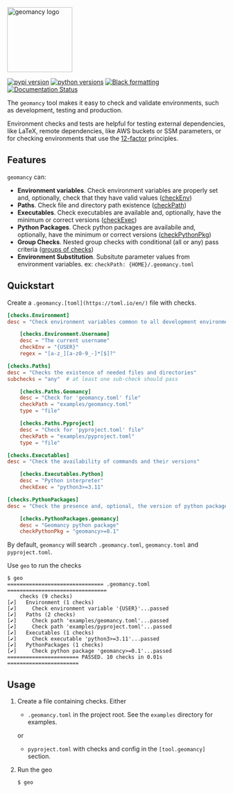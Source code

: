 <!-- start intro -->
<img src="https://raw.githubusercontent.com/jlorieau/geomancy/main/docs/_static/geomancy_logo.svg" alt="geomancy logo" height="150px"/>

[![pypi version](https://img.shields.io/pypi/v/geomancy.svg)](https://pypi.org/project/geomancy/)
[![python versions](https://img.shields.io/pypi/pyversions/geomancy.svg)](https://pypi.org/project/geomancy/)
[![Black formatting](https://img.shields.io/badge/code%20style-black-000000.svg)](https://github.com/psf/black)
[![Documentation Status](https://readthedocs.org/projects/geomancy/badge/?version=latest)](https://geomancy.readthedocs.io/en/latest/?badge=latest)

The ``geomancy`` tool makes it easy to check and validate environments, such
as development, testing and production.

Environment checks and tests are helpful for testing external dependencies,
like LaTeX, remote dependencies, like AWS buckets or SSM parameters, or for
checking environments that use the [12-factor](http://12factor.net/) principles.
<!-- end intro -->

## Features
<!-- start features -->
``geomancy`` can:

- __Environment variables__. Check environment variables are properly set and,
  optionally, check that they have valid values
  ([checkEnv](https://geomancy.readthedocs.io/en/latest/usage/index.html#checkenv))
- __Paths__. Check file and directory path existence
  ([checkPath](https://geomancy.readthedocs.io/en/latest/usage/index.html#checkpath))
- __Executables__. Check executables are available and, optionally, have the
  minimum or correct versions
  ([checkExec](https://geomancy.readthedocs.io/en/latest/usage/index.html#checkexec))
- __Python Packages__. Check python packages are availabile and, optionally,
  have the minimum or correct versions
  ([checkPythonPkg](https://geomancy.readthedocs.io/en/latest/usage/index.html#checkpythonpkg))
- __Group Checks__. Nested group checks with conditional (all or any) pass
  criteria ([groups of checks](https://geomancy.readthedocs.io/en/latest/usage/index.html#check-groups))
- __Environment Substitution__. Subsitute parameter values from environment
  variables. ex: ``checkPath: {HOME}/.geomancy.toml``
<!-- end features -->

## Quickstart
<!-- start quickstart -->
Create a ``.geomancy.[toml](https://toml.io/en/)`` file with checks.

```toml
[checks.Environment]
desc = "Check environment variables common to all development environments"

    [checks.Environment.Username]
    desc = "The current username"
    checkEnv = "{USER}"
    regex = "[a-z_][a-z0-9_-]*[$]?"

[checks.Paths]
desc = "Checks the existence of needed files and directories"
subchecks = "any"  # at least one sub-check should pass

    [checks.Paths.Geomancy]
    desc = "Check for 'geomancy.toml' file"
    checkPath = "examples/geomancy.toml"
    type = "file"

    [checks.Paths.Pyproject]
    desc = "Check for 'pyproject.toml' file"
    checkPath = "examples/pyproject.toml"
    type = "file"

[checks.Executables]
desc = "Check the availability of commands and their versions"

    [checks.Executables.Python]
    desc = "Python interpreter"
    checkExec = "python3>=3.11"

[checks.PythonPackages]
desc = "Check the presence and, optional, the version of python packages"

    [checks.PythonPackages.geomancy]
    desc = "Geomancy python package"
    checkPythonPkg = "geomancy>=0.1"
```

By default, ``geomancy`` will search ``.geomancy.toml``, ``geomancy.toml`` and
``pyproject.toml``.

Use ``geo`` to run the checks

```shell
$ geo
=============================== .geomancy.toml ================================
    checks (9 checks)
[✔]   Environment (1 checks)
[✔]     Check environment variable '{USER}'...passed
[✔]   Paths (2 checks)
[✔]     Check path 'examples/geomancy.toml'...passed
[✔]     Check path 'examples/pyproject.toml'...passed
[✔]   Executables (1 checks)
[✔]     Check executable 'python3>=3.11'...passed
[✔]   PythonPackages (1 checks)
[✔]     Check python package 'geomancy>=0.1'...passed
======================= PASSED. 10 checks in 0.01s =======================
```
<!-- end quickstart -->

## Usage
<!-- start usage -->
1. Create a file containing checks. Either

   - ``.geomancy.toml`` in the project root. See the ``examples`` directory for
     examples.

   or

   - ``pyproject.toml`` with checks and config in the ``[tool.geomancy]`` section.

2. Run the geo

   ```shell
   $ geo
   ```
<!-- end usage -->
